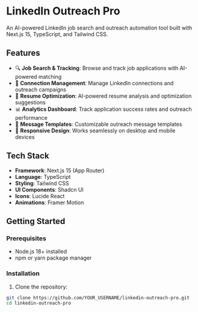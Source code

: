 # LinkedIn Outreach Pro

An AI-powered LinkedIn job search and outreach automation tool built with Next.js 15, TypeScript, and Tailwind CSS.

## Features

- 🔍 **Job Search & Tracking**: Browse and track job applications with AI-powered matching
- 🤝 **Connection Management**: Manage LinkedIn connections and outreach campaigns
- 📄 **Resume Optimization**: AI-powered resume analysis and optimization suggestions
- 📊 **Analytics Dashboard**: Track application success rates and outreach performance
- 💬 **Message Templates**: Customizable outreach message templates
- 📱 **Responsive Design**: Works seamlessly on desktop and mobile devices

## Tech Stack

- **Framework**: Next.js 15 (App Router)
- **Language**: TypeScript
- **Styling**: Tailwind CSS
- **UI Components**: Shadcn UI
- **Icons**: Lucide React
- **Animations**: Framer Motion

## Getting Started

### Prerequisites

- Node.js 18+ installed
- npm or yarn package manager

### Installation

1. Clone the repository:
```bash
git clone https://github.com/YOUR_USERNAME/linkedin-outreach-pro.git
cd linkedin-outreach-pro
